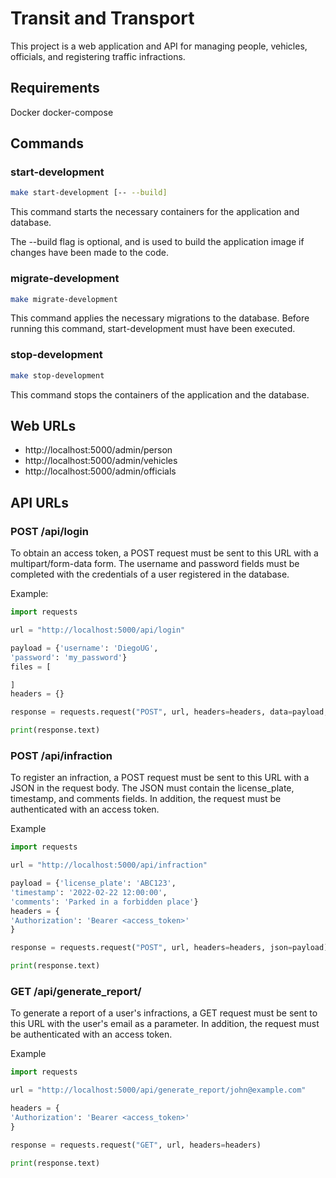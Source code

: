 # Transit and Transport
This project is a web application and API for managing people, vehicles, officials, and registering traffic infractions.

## Requirements
Docker
docker-compose

## Commands

### start-development
``` bash
make start-development [-- --build]
```
This command starts the necessary containers for the application and database.

The --build flag is optional, and is used to build the application image if changes have been made to the code.

### migrate-development
``` bash
make migrate-development
```

This command applies the necessary migrations to the database. Before running this command, start-development must have been executed.

### stop-development
``` bash
make stop-development
```
This command stops the containers of the application and the database.

## Web URLs
- http://localhost:5000/admin/person
- http://localhost:5000/admin/vehicles
- http://localhost:5000/admin/officials

## API URLs

### POST /api/login

To obtain an access token, a POST request must be sent to this URL with a multipart/form-data form. The username and password fields must be completed with the credentials of a user registered in the database.

Example:
``` python
import requests

url = "http://localhost:5000/api/login"

payload = {'username': 'DiegoUG',
'password': 'my_password'}
files = [

]
headers = {}

response = requests.request("POST", url, headers=headers, data=payload, files=files)

print(response.text)
```

### POST /api/infraction
To register an infraction, a POST request must be sent to this URL with a JSON in the request body. The JSON must contain the license_plate, timestamp, and comments fields. In addition, the request must be authenticated with an access token.

Example
``` python
import requests

url = "http://localhost:5000/api/infraction"

payload = {'license_plate': 'ABC123',
'timestamp': '2022-02-22 12:00:00',
'comments': 'Parked in a forbidden place'}
headers = {
'Authorization': 'Bearer <access_token>'
}

response = requests.request("POST", url, headers=headers, json=payload)

print(response.text)
```

### GET /api/generate_report/<email>

To generate a report of a user's infractions, a GET request must be sent to this URL with the user's email as a parameter. In addition, the request must be authenticated with an access token.

Example
``` python
import requests

url = "http://localhost:5000/api/generate_report/john@example.com"

headers = {
'Authorization': 'Bearer <access_token>'
}

response = requests.request("GET", url, headers=headers)

print(response.text)
```
